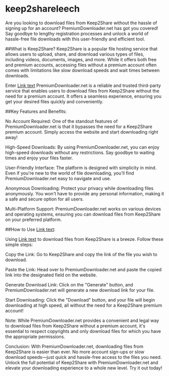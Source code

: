 # keep2shareleech
Are you looking to download files from Keep2Share without the hassle of signing up for an account? PremiumDownloader.net has got you covered! Say goodbye to lengthy registration processes and unlock a world of hassle-free file downloads with this user-friendly and efficient tool.

##What is Keep2Share?
Keep2Share is a popular file hosting service that allows users to upload, share, and download various types of files, including videos, documents, images, and more. While it offers both free and premium accounts, accessing files without a premium account often comes with limitations like slow download speeds and wait times between downloads.

Enter [Link text](https://premiumdownloader.net 'PremiumDownloader.net')
PremiumDownloader.net is a reliable and trusted third-party service that enables users to download files from Keep2Share without the need for a premium account. It offers a seamless experience, ensuring you get your desired files quickly and conveniently.

##Key Features and Benefits:

No Account Required: One of the standout features of PremiumDownloader.net is that it bypasses the need for a Keep2Share premium account. Simply access the website and start downloading right away!

High-Speed Downloads: By using PremiumDownloader.net, you can enjoy high-speed downloads without any restrictions. Say goodbye to waiting times and enjoy your files faster.

User-Friendly Interface: The platform is designed with simplicity in mind. Even if you're new to the world of file downloading, you'll find PremiumDownloader.net easy to navigate and use.

Anonymous Downloading: Protect your privacy while downloading files anonymously. You won't have to provide any personal information, making it a safe and secure option for all users.

Multi-Platform Support: PremiumDownloader.net works on various devices and operating systems, ensuring you can download files from Keep2Share on your preferred platform.

##How to Use [Link text](https://premiumdownloader.net 'PremiumDownloader.net'):

Using [Link text](https://premiumdownloader.net 'PremiumDownloader.net') to download files from Keep2Share is a breeze. Follow these simple steps:

Copy the Link: Go to Keep2Share and copy the link of the file you wish to download.

Paste the Link: Head over to PremiumDownloader.net and paste the copied link into the designated field on the website.

Generate Download Link: Click on the "Generate" button, and PremiumDownloader.net will generate a new download link for your file.

Start Downloading: Click the "Download" button, and your file will begin downloading at high speed, all without the need for a Keep2Share premium account!

Note:
While PremiumDownloader.net provides a convenient and legal way to download files from Keep2Share without a premium account, it's essential to respect copyrights and only download files for which you have the appropriate permissions.

Conclusion:
With PremiumDownloader.net, downloading files from Keep2Share is easier than ever. No more account sign-ups or slow download speeds—just quick and hassle-free access to the files you need. Unlock the full potential of Keep2Share with PremiumDownloader.net and elevate your downloading experience to a whole new level. Try it out today!
